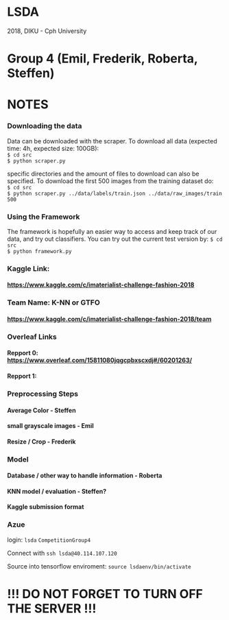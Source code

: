 # LSDA
2018, DIKU - Cph University

# Group 4 (Emil, Frederik, Roberta, Steffen)

# NOTES

### Downloading the data
Data can be downloaded with the scraper. To download all data (expected time: 4h, expected size: 100GB):  
`$ cd src`  
`$ python scraper.py`  
  
specific directories and the amount of files to download can also be specified. To download the first 500 images from the training dataset do:  
`$ cd src`  
`$ python scraper.py ../data/labels/train.json ../data/raw_images/train 500`

### Using the Framework
The framework is hopefully an easier way to access and keep track of our data, and try out classifiers. You can try out the current test version by:
`$ cd src`  
`$ python framework.py`  


### Kaggle Link:
#### https://www.kaggle.com/c/imaterialist-challenge-fashion-2018

### Team Name: K-NN or GTFO
#### https://www.kaggle.com/c/imaterialist-challenge-fashion-2018/team

### Overleaf Links
#### Repport 0: https://www.overleaf.com/15811080jqgcpbxscxdj#/60201263/
#### Repport 1: 

### Preprocessing Steps
#### Average Color - Steffen
#### small grayscale images  - Emil
#### Resize / Crop - Frederik

### Model
#### Database / other way to handle information - Roberta
#### KNN model / evaluation - Steffen?
#### Kaggle submission format

### Azue
login:
`lsda`
`CompetitionGroup4`

Connect with 
`ssh lsda@40.114.107.120`

Source into tensorflow enviroment:
`source lsdaenv/bin/activate`

# !!! DO NOT FORGET TO TURN OFF THE SERVER !!!
